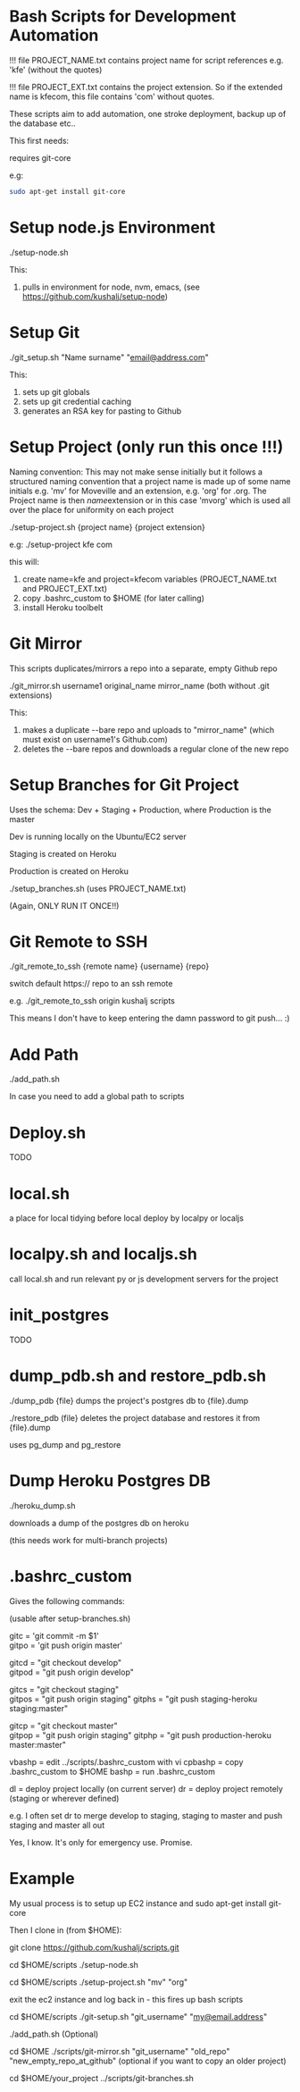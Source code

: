 # Bash Scripts for Development Automation

!!! file PROJECT_NAME.txt contains project name for script references e.g. 'kfe' (without the quotes)

!!! file PROJECT_EXT.txt contains the project extension. So if the extended name is kfecom, this file contains 'com' without quotes.

These scripts aim to add automation, one stroke deployment, backup up of the database etc..


This first needs:

requires git-core

e.g:
```bash
sudo apt-get install git-core
```

# Setup node.js Environment
./setup-node.sh

This:
   1. pulls in environment for node, nvm, emacs, (see https://github.com/kushalj/setup-node)




# Setup Git

./git_setup.sh "Name surname" "email@address.com"
 
This:
   1. sets up git globals
   2. sets up git credential caching
   3. generates an RSA key for pasting to Github




# Setup Project (only run this once !!!)

Naming convention:
This may not make sense initially but it follows a structured naming convention that a project name is made up of some name initials e.g. 'mv' for Moveville and an extension, e.g. 'org' for .org. The Project name is then $name$extension or in this case 'mvorg' which is used all over the place for uniformity on each project


./setup-project.sh {project name} {project extension} 

e.g:
./setup-project kfe com

this will:
   1. create name=kfe and project=kfecom variables (PROJECT_NAME.txt and PROJECT_EXT.txt)
   2. copy .bashrc_custom to $HOME (for later calling)
   3. install Heroku toolbelt




# Git Mirror 

This scripts duplicates/mirrors a repo into a separate,  empty Github repo

./git_mirror.sh username1 original_name mirror_name (both without .git extensions)

This:
   1. makes a duplicate --bare repo and uploads to "mirror_name" (which must exist on username1's Github.com)
   2. deletes the --bare repos and downloads a regular clone of the new repo





# Setup Branches for  Git Project

Uses the schema: Dev + Staging + Production, where Production is the master

Dev is running locally on the Ubuntu/EC2 server

Staging is created on Heroku

Production is created on Heroku

./setup_branches.sh (uses PROJECT_NAME.txt)

(Again, ONLY RUN IT ONCE!!)






# Git Remote to SSH

./git_remote_to_ssh {remote name} {username} {repo}

switch default https:// repo to an ssh remote

e.g. ./git_remote_to_ssh origin kushalj scripts

This means I don't have to keep entering the damn password to git push... :)




# Add Path

./add_path.sh 

In case you need to add a global path to scripts




# Deploy.sh

TODO



# local.sh

a place for local tidying before local deploy by localpy or localjs



# localpy.sh and localjs.sh

call local.sh and run relevant py or js development servers for the project




# init_postgres

TODO




# dump_pdb.sh and restore_pdb.sh

./dump_pdb {file} dumps the project's postgres db to {file}.dump

./restore_pdb (file} deletes the project database and restores it from {file}.dump

uses pg_dump and pg_restore




# Dump Heroku Postgres DB

./heroku_dump.sh

downloads a dump of the postgres db on heroku

(this needs work for multi-branch projects)



# .bashrc_custom

Gives the following commands:

(usable after setup-branches.sh)


gitc = 'git commit -m $1'                                                                                                                                          
gitpo = 'git push origin master'                                                                                                                                   
                                                                                                                                                                       
gitcd = "git checkout develop"                                                                                                                                     
gitpod = "git push origin develop"                                                                                                                                  
                                                                                                                                                                       
gitcs = "git checkout staging"                                                                                                                                     
gitpos = "git push origin staging" 
gitphs = "git push staging-heroku staging:master"                                                                                                                   
                                                                                                                                                                       
gitcp = "git checkout master"                                                                                                                                      
gitpop = "git push origin staging" 
gitphp = "git push production-heroku master:master" 


vbashp = edit ../scripts/.bashrc_custom with vi
cpbashp = copy .bashrc_custom to $HOME
bashp = run .bashrc_custom

dl = deploy project locally (on current server)
dr = deploy project remotely (staging or wherever defined)

e.g. I often set dr to merge develop to staging, staging to master and push staging and master all out

Yes, I know. It's only for emergency use. Promise.




# Example

My usual process is to setup up EC2 instance and sudo apt-get install git-core


Then I clone in (from $HOME):

git clone https://github.com/kushalj/scripts.git

cd $HOME/scripts
./setup-node.sh

cd $HOME/scripts
./setup-project.sh "mv" "org"


exit the ec2 instance and log back in - this fires up bash scripts


cd $HOME/scripts
./git-setup.sh "git_username" "my@email.address"


./add_path.sh (Optional)

cd $HOME
./scripts/git-mirror.sh "git_username" "old_repo" "new_empty_repo_at_github" (optional if you want to copy an older project)


cd $HOME/your_project
../scripts/git-branches.sh




